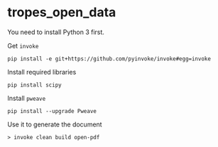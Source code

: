 # tropes_open_data

You need to install Python 3 first.

Get `invoke` 

    pip install -e git+https://github.com/pyinvoke/invoke#egg=invoke

Install required libraries

    pip install scipy
    
    
Install `pweave`

    pip install --upgrade Pweave
    
Use it to generate the document

```
> invoke clean build open-pdf
```
